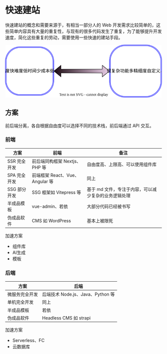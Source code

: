 # 快速建站

快速建站的概念和需要来源于，有相当一部分人的 Web 开发需求比较简单的，这些简单内容具有大量的重复性，与现有的很多代码发生了重复，为了能够提升开发速度，简化这些重复的劳动，需要使用一些快速的建站手段。

![alt text](setup.dio.svg)

## 方案

前后端分离，各自根据自由度可以选择不同的技术栈，前后端通过 API 交互。

### 前端
| 方案         | 前端                            | 备注                                                 |
| ------------ | ------------------------------- | ---------------------------------------------------- |
| SSR 完全开发 | 前后端同构框架 Nextjs、PHP 等   | 自由度高、上限高、可以使用组件库                     |
| SPA 完全开发 | 前端框架 React、Vue、Angular 等 | 同上                                                 |
| SSG 部分开发 | SSG 框架如 Vitepress 等         | 基于 md 文件，专注于内容，可以减少复杂的业务逻辑处理 |
| 半成品模板   | vue-admin、若依                 | 大部分代码已经被书写                                 |
| 伪成品软件   | CMS 如 WordPress                | 基本上被限死                                         |

加速方案
+ 组件库
+ AI生成
+ 模板

### 后端
| 方案           | 后端                              |
| -------------- | --------------------------------- |
| 微服务完全开发 | 后端技术 Node.js、Java、Python 等 |
| 单机完全开发   | 同上                              |
| 半成品模板     | 若依                              |
| 伪成品软件     | Headless CMS 如 strapi            |

加速方案
+ Serverless、FC
+ 云数据库
